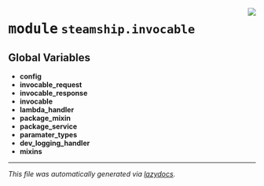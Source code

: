 <!-- markdownlint-disable -->

<a href="https://github.com/steamship-core/python-client/tree/main/src/steamship/invocable/__init__.py#L0"><img align="right" style="float:right;" src="https://img.shields.io/badge/-source-cccccc?style=flat-square"></a>

# <kbd>module</kbd> `steamship.invocable`




**Global Variables**
---------------
- **config**
- **invocable_request**
- **invocable_response**
- **invocable**
- **lambda_handler**
- **package_mixin**
- **package_service**
- **paramater_types**
- **dev_logging_handler**
- **mixins**




---

_This file was automatically generated via [lazydocs](https://github.com/ml-tooling/lazydocs)._
